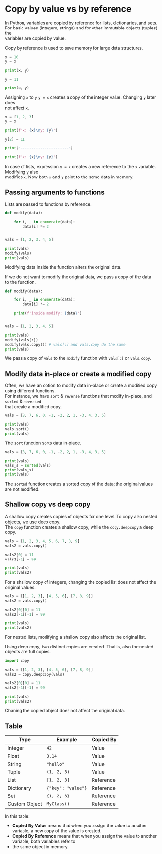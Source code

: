 # Copy by value vs by reference

In Python, variables are copied by reference for lists, dictionaries, and sets.  
For basic values (integers, strings) and for other immutable objects (tuples) the  
variables are copied by value.  

Copy by reference is used to save memory for large data structures.  

```python
x = 10 
y = x

print(x, y)

y = 11

print(x, y)
```

Assigning `x` to `y` `y = x` creates a copy of the integer value.  Changing `y` later does  
not affect `x`.  


```python
x = [1, 2, 3]
y = x

print(f'x: {x}\ny: {y}')

y[2] = 11

print('----------------------')

print(f'x: {x}\ny: {y}')
```

In case of lists, expression `y = x` creates a new reference to the `x` variable. Modifying `y` also  
modifies `x`.  Now both `x` and `y` point to the same data in memory.  

## Passing arguments to functions

Lists are passed to functions by reference.  

```python
def modify(data):

    for i, _ in enumerate(data):
        data[i] *= 2


vals = [1, 2, 3, 4, 5]

print(vals)
modify(vals)
print(vals)
```

Modifying data inside the function alters the original data.  

If we do not want to modify the original data, we pass a copy of the data  
to the function.  

```python
def modify(data):

    for i, _ in enumerate(data):
        data[i] *= 2

    print(f'inside modify: {data}')


vals = [1, 2, 3, 4, 5]

print(vals)
modify(vals[:])
modify(vals.copy()) # vals[:] and vals.copy do the same
print(vals)
```

We pass a copy of `vals` to the `modify` function with `vals[:]` or `vals.copy`.  


## Modify data in-place or create a modified copy

Often, we have an option to modify data in-place or create a modified copy using different functions.  
For instance, we have `sort` & `reverse` functions that modify in-place, and `sorted` & `reversed`  
that create a modified copy.  

```python
vals = [8, 7, 6, 0, -1, -2, 2, 1, -3, 4, 3, 5]

print(vals)
vals.sort()
print(vals)
```

The `sort` function sorts data in-place. 

```python
vals = [8, 7, 6, 0, -1, -2, 2, 1, -3, 4, 3, 5]

print(vals)
vals_s = sorted(vals)
print(vals_s)
print(vals)
```

The `sorted` function creates a sorted copy of the data; the original values are not modified.  

## Shallow copy vs deep copy

A shallow copy creates copies of objects for one level. To copy also nested objects, we use deep copy.  
The `copy` function creates a shallow copy, while the `copy.deepcopy` a deep copy.  

```python
vals = [1, 2, 3, 4, 5, 6, 7, 8, 9]
vals2 = vals.copy()

vals2[0] = 11
vals2[-1] = 99

print(vals)
print(vals2)
```

For a shallow copy of integers, changing the copied list does not affect the original values.  

```python
vals = [[1, 2, 3], [4, 5, 6], [7, 8, 9]]
vals2 = vals.copy()

vals2[0][0] = 11
vals2[-1][-1] = 99

print(vals)
print(vals2)
```

For nested lists, modifying a shallow copy also affects the original list.  

Using deep copy, two distinct copies are created. That is, also the nested  
objects are full copies.  

```python
import copy

vals = [[1, 2, 3], [4, 5, 6], [7, 8, 9]]
vals2 = copy.deepcopy(vals)

vals2[0][0] = 11
vals2[-1][-1] = 99

print(vals)
print(vals2)
```

Chaning the copied object does not affect the original data.  


## Table 

| **Type**       | **Example**           | **Copied By** |
|----------------|-----------------------|---------------|
| Integer        | `42`                  | Value         |
| Float          | `3.14`                | Value         |
| String         | `"hello"`             | Value         |
| Tuple          | `(1, 2, 3)`           | Value         |
| List           | `[1, 2, 3]`           | Reference     |
| Dictionary     | `{"key": "value"}`    | Reference     |
| Set            | `{1, 2, 3}`           | Reference     |
| Custom Object  | `MyClass()`           | Reference     |

In this table:
- **Copied By Value** means that when you assign the value to another variable, a new copy of the value is created.  
- **Copied By Reference** means that when you assign the value to another variable, both variables refer to
- the same object in memory.



